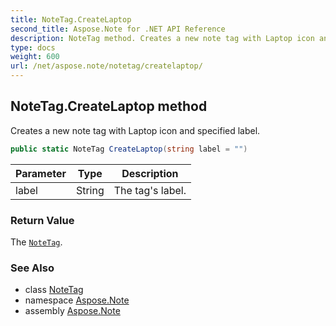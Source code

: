 ```yaml
---
title: NoteTag.CreateLaptop
second_title: Aspose.Note for .NET API Reference
description: NoteTag method. Creates a new note tag with Laptop icon and specified label
type: docs
weight: 600
url: /net/aspose.note/notetag/createlaptop/
---
```

## NoteTag.CreateLaptop method

Creates a new note tag with Laptop icon and specified label.

```csharp
public static NoteTag CreateLaptop(string label = "")
```

| Parameter | Type | Description |
| --- | --- | --- |
| label | String | The tag's label. |

### Return Value

The [`NoteTag`](../).

### See Also

* class [NoteTag](../)
* namespace [Aspose.Note](../../notetag/)
* assembly [Aspose.Note](../../../)


